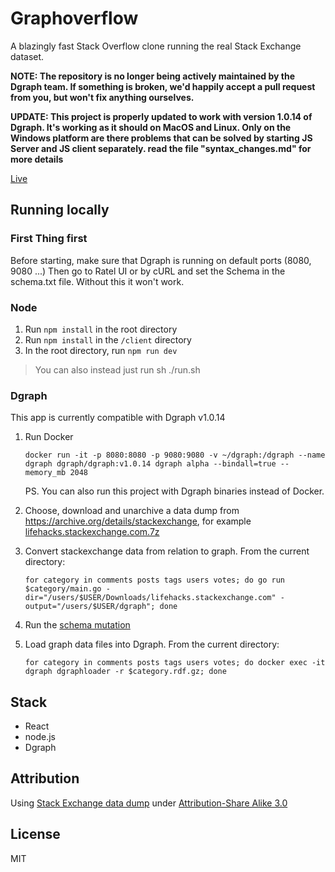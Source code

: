 # Graphoverflow

A blazingly fast Stack Overflow clone running the real Stack Exchange dataset.

**NOTE: The repository is no longer being actively maintained by the Dgraph team. If something is broken, we'd happily accept a pull request from you, but won't fix anything ourselves.**

**UPDATE: This project is properly updated to work with version 1.0.14 of Dgraph. It's working as it should on MacOS and Linux. Only on the Windows platform are there problems that can be solved by starting JS Server and JS client separately. read the file "syntax_changes.md" for more details**

[Live](https://graphoverflow.dgraph.io)

## Running locally

### First Thing first

Before starting, make sure that Dgraph is running on default ports (8080, 9080 ...)
Then go to Ratel UI or by cURL and set the Schema in the schema.txt file. Without this
it won't work.

### Node

1. Run `npm install` in the root directory
2. Run `npm install` in the `/client` directory
3. In the root directory, run `npm run dev`

> You can also instead just run sh ./run.sh

### Dgraph

This app is currently compatible with Dgraph v1.0.14

1. Run Docker

       docker run -it -p 8080:8080 -p 9080:9080 -v ~/dgraph:/dgraph --name dgraph dgraph/dgraph:v1.0.14 dgraph alpha --bindall=true --memory_mb 2048

    PS. You can also run this project with Dgraph binaries instead of Docker.

2. Choose, download and unarchive a data dump from https://archive.org/details/stackexchange, for example [lifehacks.stackexchange.com.7z](https://archive.org/download/stackexchange/lifehacks.stackexchange.com.7z)

3. Convert stackexchange data from relation to graph. From the current directory:

       for category in comments posts tags users votes; do go run $category/main.go -dir="/users/$USER/Downloads/lifehacks.stackexchange.com" -output="/users/$USER/dgraph"; done

4. Run the [schema mutation](https://github.com/dgraph-io/graphoverflow/blob/master/schema.txt)

5. Load graph data files into Dgraph. From the current directory:

       for category in comments posts tags users votes; do docker exec -it dgraph dgraphloader -r $category.rdf.gz; done


## Stack

* React
* node.js
* Dgraph

## Attribution

Using [Stack Exchange data dump](https://archive.org/details/stackexchange) under [Attribution-Share Alike 3.0](http://creativecommons.org/licenses/by-sa/3.0/)

## License

MIT
